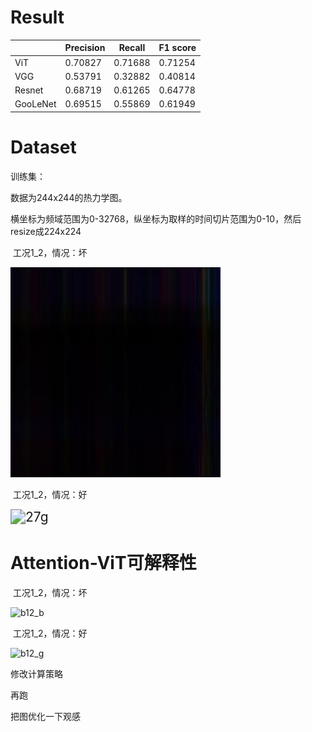 # Result

|          | Precision | Recall  | F1 score |
| -------- | --------- | ------- | -------- |
| ViT      | 0.70827   | 0.71688 | 0.71254  |
| VGG      | 0.53791   | 0.32882 | 0.40814  |
| Resnet   | 0.68719   | 0.61265 | 0.64778  |
| GooLeNet | 0.69515   | 0.55869 | 0.61949  |



# Dataset

训练集：

数据为244x244的热力学图。

横坐标为频域范围为0-32768，纵坐标为取样的时间切片范围为0-10，然后resize成224x224

​											工况1_2，情况：坏

<img src="result/bad.jpg" alt="12b" style="zoom:150%;" />

​											工况1_2，情况：好

<img src="C:\Users\86186\Desktop\ViT\data\split_data\test\Bearing1_2\27g.jpg" alt="27g" style="zoom:150%;" />

# Attention-ViT可解释性

​											工况1_2，情况：坏

![b12_b](C:\Users\86186\Desktop\ViT\result\b12_b.png)

​											工况1_2，情况：好

![b12_g](C:\Users\86186\Desktop\ViT\result\b12_g.png)

修改计算策略

再跑

把图优化一下观感

